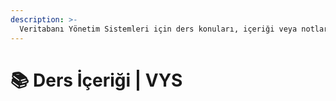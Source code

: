 ```yaml
---
description: >-
  Veritabanı Yönetim Sistemleri için ders konuları, içeriği veya notları
---
```


# 📚 Ders İçeriği \| VYS
